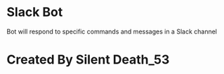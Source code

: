 # Slack Bot
Bot will respond to specific commands and messages in a Slack channel

# Created By Silent Death_53
